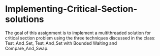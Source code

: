 # Implementing-Critical-Section-solutions
The goal of this assignment is to implement a multithreaded solution for critical section problem using the three techniques discussed in the class: Test_And_Set, Test_And_Set with Bounded Waiting and Compare_And_Swap.
